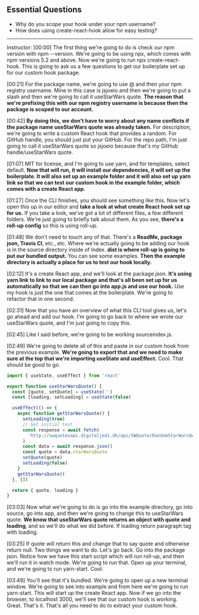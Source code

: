 ## Essential Questions

- Why do you scope your hook under your npm username?
- How does using create-react-hook allow for easy testing?

---

Instructor: [00:00] The first thing we're going to do is check our npm version with npm --version. We're going to be using npx, which comes with npm versions 5.2 and above. Now we're going to run npx create-react-hook. This is going to ask us a few questions to get our boilerplate set up for our custom hook package.

[00:21] For the package name, we're going to use @ and then your npm registry username. Mine in this case is jsjoeio and then we're going to put a slash and then we're going to call it useStarWars quote. **The reason that we're prefixing this with our npm registry username is because then the package is scoped to our account.**

[00:42] **By doing this, we don't have to worry about any name conflicts if the package name useStarWars quote was already taken.** For description, we're going to write a custom React hook that provides a random. For GitHub handle, you should just put your GitHub. For the repo path, I'm just going to call it useStarWars quote so jsjoeio because that's my GitHub handle/useStarWars quote.

[01:07] MIT for license, and I'm going to use yarn, and for templates, select default. **Now that will run, it will install our dependencies, it will set up the boilerplate. It will also set up an example folder and it will also set up yarn link so that we can test our custom hook in the example folder, which comes with a create React app.**

[01:27] Once the CLI finishes, you should see something like this. Now let's open this up in our editor and **take a look at what create React hook set up for us.** If you take a look, we've got a lot of different files, a few different folders. We're just going to briefly talk about them. As you see, **there's a roll-up config** so this is using roll-up.

[01:48] We don't need to touch any of that. There's a **ReadMe, package json, Travis CI**, etc., etc. Where we're actually going to be adding our hook is in the source directory inside of Index. **dist is where roll-up is going to put our bundled output.** You can see some examples. **Then the example directory is actually a place for us to test our hook locally.**

[02:12] It's a create React app, and we'll look at the package json. **It's using yarn link to link to our local package and that's all been set up for us automatically so that we can then go into app.js and use our hook.** Use my hook is just the one that comes at the boilerplate. We're going to refactor that in one second.

[02:31] Now that you have an overview of what this CLI tool gives us, let's go ahead and add our hook. I'm going to go back to where we wrote our useStarWars quote, and I'm just going to copy this.

[02:45] Like I said before, we're going to be working sourceindex.js.

[02:49] We're going to delete all of this and paste in our custom hook from the previous example. **We're going to export that and we need to make sure at the top that we're importing useState and useEffect.** Cool. That should be good to go.

```js
import { useState, useEffect } from 'react'

export function useStarWarsQuote() {
  const [quote, setQuote] = useState('')
  const [loading, setLoading] = useState(false)

  useEffect(() => {
    async function getStarWarsQuote() {
      setLoading(true)
      // Get initial text
      const response = await fetch(
        'http://swquotesapi.digitaljedi.dk/api/SWQuote/RandomStarWarsQuote'
      )
      const data = await response.json()
      const quote = data.starWarsQuote
      setQuote(quote)
      setLoading(false)
    }
    getStarWarsQuote()
  }, [])

  return { quote, loading }
}
```

[03:03] Now what we're going to do is go into the example directory, go into source, go into app, and then we're going to change this to useStarWars quote. **We know that useStarWars quote returns an object with quote and loading**, and so we'll do what we did before. If loading return paragraph tag with loading.

[03:25] If quote will return this and change that to say quote and otherwise return null. Two things we want to do. Let's go back. Go into the package json. Notice how we have this start script which will run roll-up, and then we'll run it in watch mode. We're going to run that. Open up your terminal, and we're going to run yarn-start. Cool.

[03:49] You'll see that it's bundled. We're going to open up a new terminal window. We're going to see into example and from here we're going to run yarn-start. This will start up the create React app. Now if we go into the browser, to localhost 3000, we'll see that our custom hook is working. Great. That's it. That's all you need to do to extract your custom hook.
